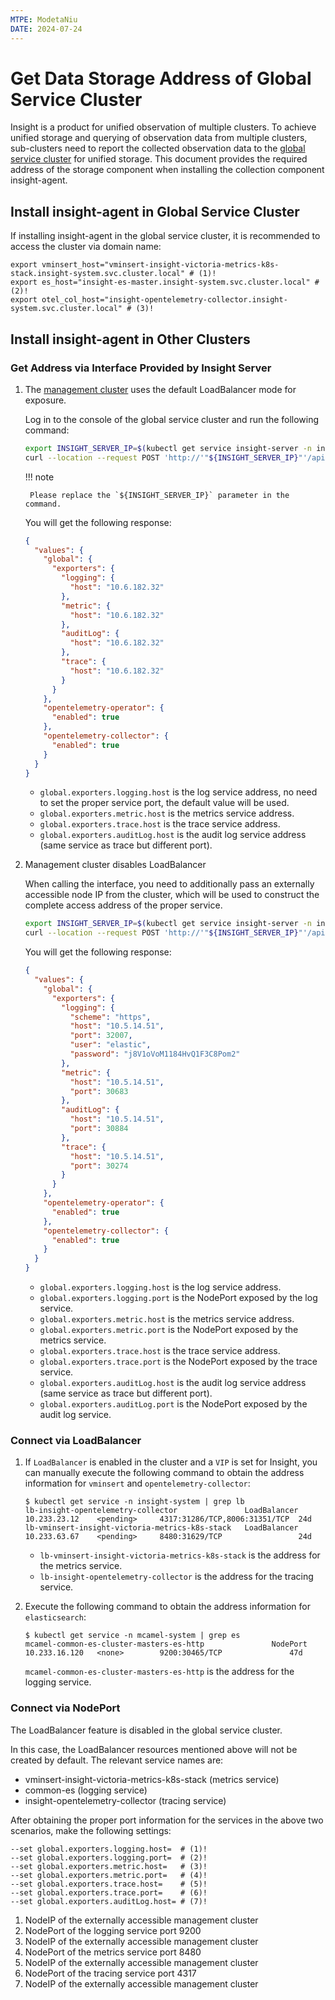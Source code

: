 ```yaml
---
MTPE: ModetaNiu
DATE: 2024-07-24
---
```


# Get Data Storage Address of Global Service Cluster

Insight is a product for unified observation of multiple clusters. To achieve unified storage and
querying of observation data from multiple clusters, sub-clusters need to report the collected observation data to the
[global service cluster](../../../kpanda/clusters/cluster-role.md#global-service-cluster)
for unified storage. This document provides the required address of the storage component when
installing the collection component insight-agent.

## Install insight-agent in Global Service Cluster

If installing insight-agent in the global service cluster, it is recommended to access the cluster via domain name:

```shell
export vminsert_host="vminsert-insight-victoria-metrics-k8s-stack.insight-system.svc.cluster.local" # (1)!
export es_host="insight-es-master.insight-system.svc.cluster.local" # (2)!
export otel_col_host="insight-opentelemetry-collector.insight-system.svc.cluster.local" # (3)!
```

## Install insight-agent in Other Clusters

### Get Address via Interface Provided by Insight Server

1. The [management cluster](../../../kpanda/clusters/cluster-role.md#management-clusters)
   uses the default LoadBalancer mode for exposure.

    Log in to the console of the global service cluster and run the following command:


    ```bash
    export INSIGHT_SERVER_IP=$(kubectl get service insight-server -n insight-system --output=jsonpath={.spec.clusterIP})
    curl --location --request POST 'http://'"${INSIGHT_SERVER_IP}"'/apis/insight.io/v1alpha1/agentinstallparam'
    ```

    !!! note

        Please replace the `${INSIGHT_SERVER_IP}` parameter in the command.

    You will get the following response:

    ```json
    {
      "values": {
        "global": {
          "exporters": {
            "logging": {
              "host": "10.6.182.32"
            },
            "metric": {
              "host": "10.6.182.32"
            },
            "auditLog": {
              "host": "10.6.182.32"
            },
            "trace": {
              "host": "10.6.182.32"
            }
          }
        },
        "opentelemetry-operator": {
          "enabled": true
        },
        "opentelemetry-collector": {
          "enabled": true
        }
      }
    }
    ```

    - `global.exporters.logging.host` is the log service address, no need to set the proper service port,
      the default value will be used.
    - `global.exporters.metric.host` is the metrics service address.
    - `global.exporters.trace.host` is the trace service address.
    - `global.exporters.auditLog.host` is the audit log service address (same service as trace but different port).

1. Management cluster disables LoadBalancer

    When calling the interface, you need to additionally pass an externally accessible node IP from the cluster,
    which will be used to construct the complete access address of the proper service.

    ```bash
    export INSIGHT_SERVER_IP=$(kubectl get service insight-server -n insight-system --output=jsonpath={.spec.clusterIP})
    curl --location --request POST 'http://'"${INSIGHT_SERVER_IP}"'/apis/insight.io/v1alpha1/agentinstallparam' --data '{"extra": {"EXPORTER_EXTERNAL_IP": "10.5.14.51"}}'
    ```

    You will get the following response:

    ```json
    {
      "values": {
        "global": {
          "exporters": {
            "logging": {
              "scheme": "https",
              "host": "10.5.14.51",
              "port": 32007,
              "user": "elastic",
              "password": "j8V1oVoM1184HvQ1F3C8Pom2"
            },
            "metric": {
              "host": "10.5.14.51",
              "port": 30683
            },
            "auditLog": {
              "host": "10.5.14.51",
              "port": 30884
            },
            "trace": {
              "host": "10.5.14.51",
              "port": 30274
            }
          }
        },
        "opentelemetry-operator": {
          "enabled": true
        },
        "opentelemetry-collector": {
          "enabled": true
        }
      }
    }
    ```

    - `global.exporters.logging.host` is the log service address.
    - `global.exporters.logging.port` is the NodePort exposed by the log service.
    - `global.exporters.metric.host` is the metrics service address.
    - `global.exporters.metric.port` is the NodePort exposed by the metrics service.
    - `global.exporters.trace.host` is the trace service address.
    - `global.exporters.trace.port` is the NodePort exposed by the trace service.
    - `global.exporters.auditLog.host` is the audit log service address (same service as trace but different port).
    - `global.exporters.auditLog.port` is the NodePort exposed by the audit log service.

### Connect via LoadBalancer

1. If `LoadBalancer` is enabled in the cluster and a `VIP` is set for Insight, you can manually execute 
   the following command to obtain the address information for `vminsert` and `opentelemetry-collector`:

    ```shell
    $ kubectl get service -n insight-system | grep lb
    lb-insight-opentelemetry-collector               LoadBalancer   10.233.23.12    <pending>     4317:31286/TCP,8006:31351/TCP  24d
    lb-vminsert-insight-victoria-metrics-k8s-stack   LoadBalancer   10.233.63.67    <pending>     8480:31629/TCP                 24d
    ```
    
    - `lb-vminsert-insight-victoria-metrics-k8s-stack` is the address for the metrics service.
    - `lb-insight-opentelemetry-collector` is the address for the tracing service.

2. Execute the following command to obtain the address information for `elasticsearch`:

    ```shell
    $ kubectl get service -n mcamel-system | grep es
    mcamel-common-es-cluster-masters-es-http               NodePort    10.233.16.120   <none>        9200:30465/TCP               47d
    ```

    `mcamel-common-es-cluster-masters-es-http` is the address for the logging service.

### Connect via NodePort

The LoadBalancer feature is disabled in the global service cluster. 

In this case, the LoadBalancer resources mentioned above will not be created by default. The relevant service names are:

- vminsert-insight-victoria-metrics-k8s-stack (metrics service)
- common-es (logging service)
- insight-opentelemetry-collector (tracing service)

After obtaining the proper port information for the services in the above two scenarios, make the following settings:

```shell
--set global.exporters.logging.host=  # (1)!
--set global.exporters.logging.port=  # (2)!
--set global.exporters.metric.host=   # (3)!
--set global.exporters.metric.port=   # (4)!
--set global.exporters.trace.host=    # (5)!
--set global.exporters.trace.port=    # (6)!
--set global.exporters.auditLog.host= # (7)!
```

1. NodeIP of the externally accessible management cluster
2. NodePort of the logging service port 9200
3. NodeIP of the externally accessible management cluster
4. NodePort of the metrics service port 8480
5. NodeIP of the externally accessible management cluster
6. NodePort of the tracing service port 4317
7. NodeIP of the externally accessible management cluster
